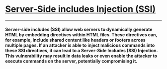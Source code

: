 # [Server-Side includes Injection (SSI) ](https://owasp.org/www-community/attacks/Server-Side_Includes_(SSI)_Injection)
***
#### Server-side includes (SSI) allow web servers to dynamically generate HTML by embedding directives within HTML files. These directives can, for example, include shared content like headers or footers across multiple pages. If an attacker is able to inject malicious commands into these SSI directives, it can lead to a Server-Side Includes (SSI) Injection. This vulnerability may result in data leaks or even enable the attacker to execute commands on the server, potentially compromising it.

